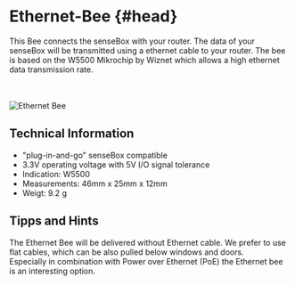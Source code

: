 # Ethernet-Bee {#head}
<div class="description">
This Bee connects the senseBox with your router. The data of your senseBox will be transmitted using a ethernet cable to your router. The bee is based on the W5500 Mikrochip by Wiznet which allows a high ethernet data transmission rate.</div>
<div class="line">
    <br>
    <br>
</div>

![Ethernet Bee](../../../../pictures/Lan_bottom.png)

## Technical Information


* "plug-in-and-go" senseBox compatible
* 3.3V operating voltage with 5V I/O signal tolerance
* Indication: W5500
* Measurements: 46mm x 25mm x 12mm
* Weigt: 9.2 g

## Tipps and Hints

The Ethernet Bee will be delivered without Ethernet cable. We prefer to use flat cables, which can be also pulled below windows and doors.  
Especially in combination with  Power over Ethernet (PoE) the Ethernet bee is an interesting option.
